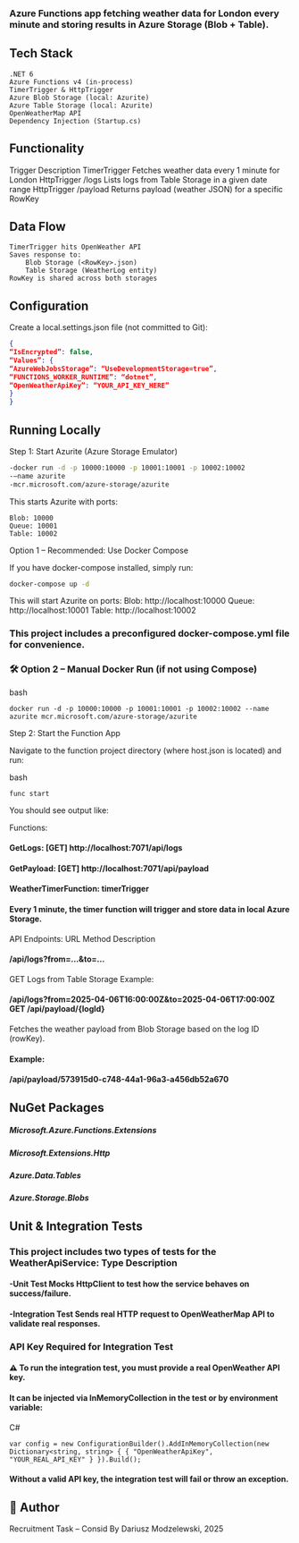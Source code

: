 ### ﻿Azure Functions app fetching weather data for London every minute and storing results in Azure Storage (Blob + Table).

## Tech Stack

    .NET 6
    Azure Functions v4 (in-process)
    TimerTrigger & HttpTrigger
    Azure Blob Storage (local: Azurite)
    Azure Table Storage (local: Azurite)
    OpenWeatherMap API
    Dependency Injection (Startup.cs)

## Functionality
Trigger 	Description
TimerTrigger 	Fetches weather data every 1 minute for London
HttpTrigger /logs 	Lists logs from Table Storage in a given date range
HttpTrigger /payload 	Returns payload (weather JSON) for a specific RowKey

## Data Flow

    TimerTrigger hits OpenWeather API
    Saves response to:
        Blob Storage (<RowKey>.json)
        Table Storage (WeatherLog entity)
    RowKey is shared across both storages


## Configuration

Create a local.settings.json file (not committed to Git):

```json
{
“IsEncrypted”: false,
“Values”: {
“AzureWebJobsStorage”: “UseDevelopmentStorage=true”,
“FUNCTIONS_WORKER_RUNTIME”: “dotnet”,
“OpenWeatherApiKey”: “YOUR_API_KEY_HERE”
}
}
```

## Running Locally

Step 1: Start Azurite (Azure Storage Emulator) 

```bash
-docker run -d -p 10000:10000 -p 10001:10001 -p 10002:10002
-—name azurite
-mcr.microsoft.com/azure-storage/azurite
```
This starts Azurite with ports:

    Blob: 10000
    Queue: 10001
    Table: 10002

Option 1 – Recommended: Use Docker Compose 

If you have docker-compose installed, simply run:
 ```bash
docker-compose up -d 
 ```
This will start Azurite on ports:
Blob: http://localhost:10000 
Queue: http://localhost:10001
Table: http://localhost:10002 

### This project includes a preconfigured docker-compose.yml file for convenience. 

### 🛠 Option 2 – Manual Docker Run (if not using Compose) 
bash 
 ```
docker run -d -p 10000:10000 -p 10001:10001 -p 10002:10002 --name azurite mcr.microsoft.com/azure-storage/azurite

 ```

Step 2: Start the Function App

Navigate to the function project directory (where host.json is located) and run:

bash 
 ```
func start

 ```

You should see output like:

Functions: 
#### GetLogs: [GET] http://localhost:7071/api/logs 
#### GetPayload: [GET] http://localhost:7071/api/payload 
#### WeatherTimerFunction: timerTrigger


#### Every 1 minute, the timer function will trigger and store data in local Azure Storage.
API Endpoints: URL Method Description
####  /api/logs?from=…&to=… 
GET Logs from Table Storage Example: 
#### /api/logs?from=2025-04-06T16:00:00Z&to=2025-04-06T17:00:00Z GET /api/payload/{logId}
Fetches the weather payload from Blob Storage based on the log ID (rowKey).
#### Example: 
#### /api/payload/573915d0-c748-44a1-96a3-a456db52a670

## NuGet Packages

##### Microsoft.Azure.Functions.Extensions
##### Microsoft.Extensions.Http
##### Azure.Data.Tables
##### Azure.Storage.Blobs


## Unit & Integration Tests

### This project includes two types of tests for the WeatherApiService: Type Description 

 #### -Unit Test Mocks HttpClient to test how the service behaves on success/failure.
 #### -Integration Test Sends real HTTP request to OpenWeatherMap API to validate real responses. 

### API Key Required for Integration Test

#### ⚠️ To run the integration test, you must provide a real OpenWeather API key.
#### It can be injected via InMemoryCollection in the test or by environment variable:

C# 
 ```
var config = new ConfigurationBuilder().AddInMemoryCollection(new Dictionary<string, string> { { "OpenWeatherApiKey", "YOUR_REAL_API_KEY" } }).Build();

```
#### Without a valid API key, the integration test will fail or throw an exception.

## 🧠 Author

Recruitment Task – Consid By Dariusz Modzelewski, 2025


